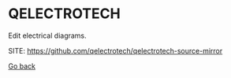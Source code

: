 # QELECTROTECH
 
 Edit electrical diagrams.
 
 SITE: https://github.com/qelectrotech/qelectrotech-source-mirror

 [Go back](https://portable-linux-apps.github.io/apps.html)
